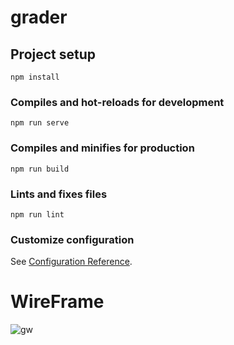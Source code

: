 # grader

## Project setup

```
npm install
```

### Compiles and hot-reloads for development

```
npm run serve
```

### Compiles and minifies for production

```
npm run build
```

### Lints and fixes files

```
npm run lint
```

### Customize configuration

See [Configuration Reference](https://cli.vuejs.org/config/).

# WireFrame

![gw](https://user-images.githubusercontent.com/54861487/84241815-a2aefe00-ab1d-11ea-8db8-d28fee19a986.png)

